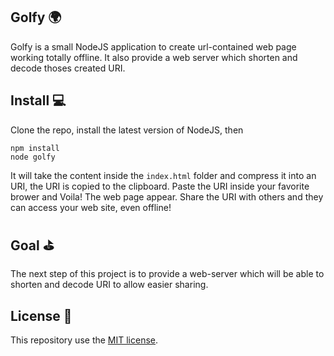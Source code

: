 ## Golfy 🌍
Golfy is a small NodeJS application to create url-contained web page working totally offline.
It also provide a web server which shorten and decode thoses created URI.

## Install 💻
Clone the repo, install the latest version of NodeJS, then

    npm install
    node golfy

It will take the content inside the `index.html` folder and compress it into an URI, the URI is copied to the clipboard. Paste the URI inside your favorite brower and Voila! The web page appear. Share the URI with others and they can access your web site, even offline!

## Goal ⛳
The next step of this project is to provide a web-server which will be able to shorten and decode URI to allow easier sharing.

## License 📄
This repository use the [MIT license](https://choosealicense.com/licenses/mit/).